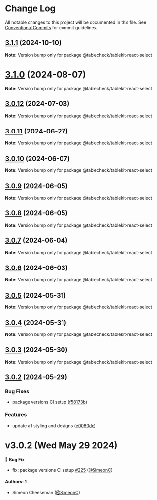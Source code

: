 # Change Log

All notable changes to this project will be documented in this file.
See [Conventional Commits](https://conventionalcommits.org) for commit guidelines.

## [3.1.1](https://github.com/tablecheck/tablekit/compare/@tablecheck/tablekit-react-select@3.1.0...@tablecheck/tablekit-react-select@3.1.1) (2024-10-10)

**Note:** Version bump only for package @tablecheck/tablekit-react-select





# [3.1.0](https://github.com/tablecheck/tablekit/compare/@tablecheck/tablekit-react-select@3.0.12...@tablecheck/tablekit-react-select@3.1.0) (2024-08-07)

**Note:** Version bump only for package @tablecheck/tablekit-react-select





## [3.0.12](https://github.com/tablecheck/tablekit/compare/@tablecheck/tablekit-react-select@3.0.11...@tablecheck/tablekit-react-select@3.0.12) (2024-07-03)

**Note:** Version bump only for package @tablecheck/tablekit-react-select





## [3.0.11](https://github.com/tablecheck/tablekit/compare/@tablecheck/tablekit-react-select@3.0.10...@tablecheck/tablekit-react-select@3.0.11) (2024-06-27)

**Note:** Version bump only for package @tablecheck/tablekit-react-select





## [3.0.10](https://github.com/tablecheck/tablekit/compare/@tablecheck/tablekit-react-select@3.0.9...@tablecheck/tablekit-react-select@3.0.10) (2024-06-07)

**Note:** Version bump only for package @tablecheck/tablekit-react-select





## [3.0.9](https://github.com/tablecheck/tablekit/compare/@tablecheck/tablekit-react-select@3.0.8...@tablecheck/tablekit-react-select@3.0.9) (2024-06-05)

**Note:** Version bump only for package @tablecheck/tablekit-react-select





## [3.0.8](https://github.com/tablecheck/tablekit/compare/@tablecheck/tablekit-react-select@3.0.7...@tablecheck/tablekit-react-select@3.0.8) (2024-06-05)

**Note:** Version bump only for package @tablecheck/tablekit-react-select





## [3.0.7](https://github.com/tablecheck/tablekit/compare/@tablecheck/tablekit-react-select@3.0.6...@tablecheck/tablekit-react-select@3.0.7) (2024-06-04)

**Note:** Version bump only for package @tablecheck/tablekit-react-select





## [3.0.6](https://github.com/tablecheck/tablekit/compare/@tablecheck/tablekit-react-select@3.0.5...@tablecheck/tablekit-react-select@3.0.6) (2024-06-03)

**Note:** Version bump only for package @tablecheck/tablekit-react-select





## [3.0.5](https://github.com/tablecheck/tablekit/compare/@tablecheck/tablekit-react-select@3.0.4...@tablecheck/tablekit-react-select@3.0.5) (2024-05-31)

**Note:** Version bump only for package @tablecheck/tablekit-react-select





## [3.0.4](https://github.com/tablecheck/tablekit/compare/@tablecheck/tablekit-react-select@3.0.3...@tablecheck/tablekit-react-select@3.0.4) (2024-05-31)

**Note:** Version bump only for package @tablecheck/tablekit-react-select





## [3.0.3](https://github.com/tablecheck/tablekit/compare/@tablecheck/tablekit-react-select@3.0.2...@tablecheck/tablekit-react-select@3.0.3) (2024-05-30)

**Note:** Version bump only for package @tablecheck/tablekit-react-select





## [3.0.2](https://github.com/tablecheck/tablekit/compare/@tablecheck/tablekit-react-select@3.0.0-next.32...@tablecheck/tablekit-react-select@3.0.2) (2024-05-29)


### Bug Fixes

* package versions CI setup ([f58173b](https://github.com/tablecheck/tablekit/commit/f58173b46547ceca7c70ad1226acbc9de579387c))


### Features

* update all styling and designs ([e0080dd](https://github.com/tablecheck/tablekit/commit/e0080dd5d8d5147a02a7d2fbdf667dc3e27b37f2))





# v3.0.2 (Wed May 29 2024)

#### 🐛 Bug Fix

- fix: package versions CI setup [#225](https://github.com/tablecheck/tablekit/pull/225) ([@SimeonC](https://github.com/SimeonC))

#### Authors: 1

- Simeon Cheeseman ([@SimeonC](https://github.com/SimeonC))

